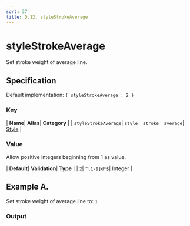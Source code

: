 ```yaml
---
sort: 37
title: D.12. styleStrokeAverage
---
```

# styleStrokeAverage

Set stroke weight of average line.


## Specification

Default implementation: ```{ styleStrokeAverage : 2 }```

### Key

| **Name**| **Alias**| **Category** |
| ```styleStrokeAverage```| ```style__stroke__average```| [Style](../options/#style) |

### Value

Allow positive integers beginning from 1 as value.

| **Default**| **Validation**| **Type** |
| ```2```| ```^[1-9]d*$```| Integer |



## Example A.

Set stroke weight of average line to: ```1```

### Output

  <div id="a">
      <script> 
          d3.statosio( 
    file, 
    "name", 
    [ "mobile" ], 
    { "styleStrokeAverage" : 1, "view__dom_id" : "a" }
)

      </script>
  </div>

Open output in a [blank window](../sources/styleStrokeAverage--example-a.html){:target="_self"}. 
Download examples [as zip](../sources/styleStrokeAverage.zip){:target="_blank"}. 

### Parameters

This dataset shows the mobile google pagerank performance score for a certain website.

| | **Value** | **Type** |
|------:|:------|:------|
| **Source** | ["../data/performance.json"](../data/performance.json) | String |
| **X** | ```"name"``` | String |
| **Y** | ```[ "mobile" ]``` | Array |
| **Options** | ```{ "styleStrokeAverage" : 1 }``` | Object |


### Javascript

* Invoke Function

```javascript
d3.statosio( 
    file, 
    "name", 
    [ "mobile" ], 
    { "styleStrokeAverage" : 1 }
)
```

* HTML Implementation

```html
<!DOCTYPE html>
<head>
    <title>d3.statosio - styleStrokeAverage</title>
    <meta content="text/html;charset=utf-8" http-equiv="Content-Type">
    <meta content="utf-8" http-equiv="encoding">
    <script src="https://cdnjs.cloudflare.com/ajax/libs/d3/6.2.0/d3.js"></script>
    <script src="https://cdnjs.cloudflare.com/ajax/libs/statosio/0.9/statosio.js"></script>
</head>
<body>
    <script>
        d3.json( "../data/performance.json" )
            .then( ( file ) => {
                d3.statosio( 
                    file, 
                    "name", 
                    [ "mobile" ], 
                    { "styleStrokeAverage" : 1 }
                )
            } )
    </script>
</body>
```
### Ruby

* Gem Install

```ruby
gem install statosio
gem install prawn
gem install prawn-svg
```

* Implementation

```ruby
require "statosio"
require "prawn"
require "prawn-svg"

file = File.read( "../data/performance.json" )
dataset = JSON.parse( file )

statosio = Statosio::Generate.new
chart = statosio.svg(
    dataset: dataset,
    x: "name", 
    y: [ "mobile" ],
    options: {"styleStrokeAverage"=>1}
    
)

Prawn::Document.generate( "statosio.pdf" ) do | pdf |
  pdf.svg( chart, width: 500 )
end
```
## Example B.

Set stroke weight of average line to: ```15```

### Output

  <div id="b">
      <script> 
          d3.statosio( 
    file, 
    "name", 
    [ "mobile" ], 
    { "styleStrokeAverage" : 15, "view__dom_id" : "b" }
)

      </script>
  </div>

Open output in a [blank window](../sources/styleStrokeAverage--example-b.html){:target="_self"}. 
Download examples [as zip](../sources/styleStrokeAverage.zip){:target="_blank"}. 

### Parameters

This dataset shows the mobile google pagerank performance score for a certain website.

| | **Value** | **Type** |
|------:|:------|:------|
| **Source** | ["../data/performance.json"](../data/performance.json) | String |
| **X** | ```"name"``` | String |
| **Y** | ```[ "mobile" ]``` | Array |
| **Options** | ```{ "styleStrokeAverage" : 15 }``` | Object |


### Javascript

* Invoke Function

```javascript
d3.statosio( 
    file, 
    "name", 
    [ "mobile" ], 
    { "styleStrokeAverage" : 15 }
)
```

* HTML Implementation

```html
<!DOCTYPE html>
<head>
    <title>d3.statosio - styleStrokeAverage</title>
    <meta content="text/html;charset=utf-8" http-equiv="Content-Type">
    <meta content="utf-8" http-equiv="encoding">
    <script src="https://cdnjs.cloudflare.com/ajax/libs/d3/6.2.0/d3.js"></script>
    <script src="https://cdnjs.cloudflare.com/ajax/libs/statosio/0.9/statosio.js"></script>
</head>
<body>
    <script>
        d3.json( "../data/performance.json" )
            .then( ( file ) => {
                d3.statosio( 
                    file, 
                    "name", 
                    [ "mobile" ], 
                    { "styleStrokeAverage" : 15 }
                )
            } )
    </script>
</body>
```
### Ruby

* Gem Install

```ruby
gem install statosio
gem install prawn
gem install prawn-svg
```

* Implementation

```ruby
require "statosio"
require "prawn"
require "prawn-svg"

file = File.read( "../data/performance.json" )
dataset = JSON.parse( file )

statosio = Statosio::Generate.new
chart = statosio.svg(
    dataset: dataset,
    x: "name", 
    y: [ "mobile" ],
    options: {"styleStrokeAverage"=>15}
    
)

Prawn::Document.generate( "statosio.pdf" ) do | pdf |
  pdf.svg( chart, width: 500 )
end
```
